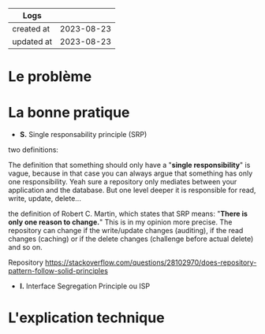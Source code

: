 | Logs       |            |
|------------|------------|
| created at | 2023-08-23 |
| updated at | 2023-08-23 |

# Le problème

# La bonne pratique

-   **S.** Single responsability principle (SRP)

two definitions:

The definition that something should only have a "**single responsibility**" is vague, because in that case you can always argue that something has only one responsibility. Yeah sure a repository only mediates between your application and the database. But one level deeper it is responsible for read, write, update, delete...

the definition of Robert C. Martin, which states that SRP means: "**There is only one reason to change.**" This is in my opinion more precise. The repository can change if the write/update changes (auditing), if the read changes (caching) or if the delete changes (challenge before actual delete) and so on.

Repository <https://stackoverflow.com/questions/28102970/does-repository-pattern-follow-solid-principles>

-   **I.** Interface Segregation Principle ou ISP

# L'explication technique

          
